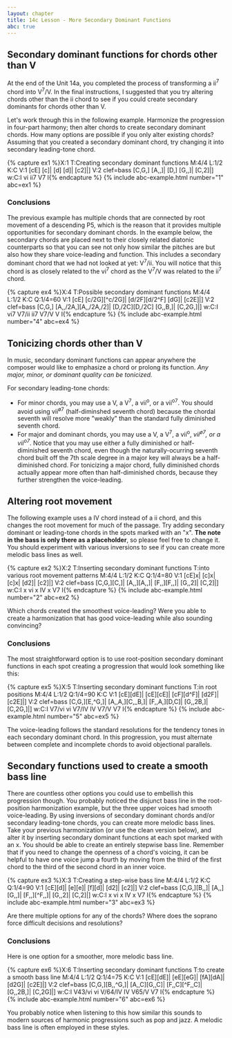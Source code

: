```yaml
---
layout: chapter
title: 14c Lesson - More Secondary Dominant Functions
abc: true
---
```


## Secondary dominant functions for chords other than V

At the end of the Unit 14a, you completed the process of transforming a ii<sup>7</sup> chord into V<sup>7</sup>/V. In the final instructions, I suggested that you try altering chords other than the ii chord to see if you could create secondary dominants for chords other than V. 

Let's work through this in the following example. Harmonize the progression in four-part harmony; then alter chords to create secondary dominant chords. How many options are possible if you only alter existing chords? Assuming that you created a secondary dominant chord, try changing it into secondary leading-tone chord.

{% capture ex1 %}X:1
T:Creating secondary dominant functions
M:4/4
L:1/2
K:C
V:1
[cE] [c]| [d] [d]| [c2]|]
V:2 clef=bass
[C,G,] [A,,]| [D,] [G,,]| [C,2]|]
w:C:I vi ii7 V7 I{% endcapture %}
{% include abc-example.html number="1" abc=ex1 %}

### Conclusions

The previous example has multiple chords that are connected by root movement of a descending P5, which is the reason that it provides multiple opportunities for secondary dominant chords. In the example below, the secondary chords are placed next to their closely related diatonic counterparts so that you can see not only how similar the pitches are but also how they share voice-leading and function. This includes a secondary dominant chord that we had not looked at yet: V<sup>7</sup>/ii. You will notice that this chord is as closely related to the vi<sup>7</sup> chord as the V<sup>7</sup>/V was related to the ii<sup>7</sup> chord. 

{% capture ex4 %}X:4
T:Possible secondary dominant functions
M:4/4
L:1/2
K:C
Q:1/4=60
V:1
[cE] [c/2G][^c/2G]| [d/2F][d/2^F] [dG]| [c2E]|]
V:2 clef=bass
[C,G,] [A,,/2A,][A,,/2A,/2]| [D,/2C][D,/2C] [G,,B,]| [C,2G,]|]
w:C:I vi7 V7/ii ii7 V7/V V I{% endcapture %}
{% include abc-example.html number="4" abc=ex4 %}

## Tonicizing chords other than V

In music, secondary dominant functions can appear anywhere the composer would like to emphasize a chord or prolong its function. *Any major, minor, or dominant quality can be tonicized.* 

For secondary leading-tone chords:
- For minor chords, you may use a V, a V<sup>7</sup>, a vii<sup>o</sup>, or a vii<sup>o7</sup>. You should avoid using vii<sup>&oslash;7</sup> (half-diminshed seventh chord) because the chordal seventh will resolve more "weakly" than the standard fully diminished seventh chord.
- For major and dominant chords, you may use a V, a V<sup>7</sup>, a vii<sup>o</sup>, *vii<sup>&oslash;7</sup>, or a vii<sup>o7</sup>*. Notice that you may use either a fully diminished or half-diminished seventh chord, even though the naturally-ocurring seventh chord built off the 7th scale degree in a major key will always be a half-diminished chord. For tonicizing a major chord, fully diminished chords actually appear more often than half-diminished chords, because they further strengthen the voice-leading.

## Altering root movement

The following example uses a IV chord instead of a ii chord, and this changes the root movement for much of the passage. Try adding secondary dominant or leading-tone chords in the spots marked with an "x". **The note in the bass is only there as a placeholder**, so please feel free to change it. You should  experiment with various inversions to see if you can create more melodic bass lines as well.

{% capture ex2 %}X:2
T:Inserting secondary dominant functions 
T:into various root movement patterns
M:4/4
L:1/2
K:C
Q:1/4=80
V:1
[cE]x| [c]x| [c]x| [d2]| [c2]|]
V:2 clef=bass
[C,G,][C,]| [A,,][A,,]| [F,,][F,,]| [G,,2]| [C,2]|]
w:C:I x vi x IV x V7 I{% endcapture %}
{% include abc-example.html number="2" abc=ex2 %}

Which chords created the smoothest voice-leading? Were you able to create a harmonization that has good voice-leading while also sounding convincing?

### Conclusions

The most straightforward option is to use root-position secondary dominant functions in each spot creating a progression that would look something like this:

{% capture ex5 %}X:5
T:Inserting secondary dominant functions 
T:in root positions
M:4/4
L:1/2
Q:1/4=90
K:C
V:1
[cE][dE]| [cE][cE]| [cF][d^F]| [d2F]| [c2E]|]
V:2 clef=bass
[C,G,][E,^G,]| [A,,A,][C,_B,]| [F,,A,][D,C]| [G,,2B,]| [C,2G,]|]
w:C:I V7/vi vi V7/IV IV V7/V V7 I{% endcapture %}
{% include abc-example.html number="5" abc=ex5 %}

The voice-leading follows the standard resolutions for the tendency tones in each secondary dominant chord. In this progression, you must alternate between complete and incomplete chords to avoid objectional parallels.

## Secondary functions used to create a smooth bass line

There are countless other options you could use to embellish this progression though. You probably noticed the disjunct bass line in the root-position harmonization example, but the three upper voices had smooth voice-leading. By using inversions of secondary dominant chords and/or secondary leading-tone chords, you can create more melodic bass lines. Take your previous harmonization (or use the clean version below), and alter it by inserting secondary dominant functions at each spot marked with an x. You should be able to create an entirely stepwise bass line. Remember that if you need to change the openness of a chord's voicing, it can be helpful to have one voice jump a fourth by moving from the third of the first chord to the third of the second chord in an inner voice.

{% capture ex3 %}X:3
T:Creating a step-wise bass line
M:4/4
L:1/2
K:C
Q:1/4=90
V:1
[cE][d]| [e][e]| [f][d]| [d2]| [c2]|]
V:2 clef=bass
[C,G,][B,,]| [A,,][G,,]| [F,,][^F,,]| [G,,2]| [C,2]|]
w:C:I x vi x IV x V7 I{% endcapture %}
{% include abc-example.html number="3" abc=ex3 %}

Are there multiple options for any of the chords? Where does the soprano force difficult decisions and resolutions?

### Conclusions

Here is one option for a smoother, more melodic bass line. 

{% capture ex6 %}X:6
T:Inserting secondary dominant functions 
T:to create a smooth bass line
M:4/4
L:1/2
Q:1/4=75
K:C
V:1
[cE][dE]| [eE][eG]| [fA][dA]| [d2G]| [c2E]|]
V:2 clef=bass
[C,G,][B,,^G,]| [A,,C][G,,C]| [F,,C][^F,,C]| [G,,2B,]| [C,2G]|]
w:C:I V43/vi vi V/64/IV IV V65/V V7 I{% endcapture %}
{% include abc-example.html number="6" abc=ex6 %}

You probably notice when listening to this how similar this sounds to modern sources of harmonic progressions such as pop and jazz. A melodic bass line is often employed in these styles.

